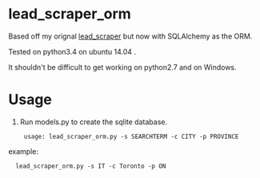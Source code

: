 # lead_scraper_orm
Based off my orignal [lead_scraper](https://github.com/pydo/lead_scraper) but now with SQLAlchemy as the ORM.

Tested on python3.4 on ubuntu 14.04 .

It shouldn't be difficult to get working on python2.7 and on Windows.

# Usage
1. Run models.py to create the sqlite database.

        usage: lead_scraper_orm.py -s SEARCHTERM -c CITY -p PROVINCE 
  example:
                  
      lead_scraper_orm.py -s IT -c Toronto -p ON
